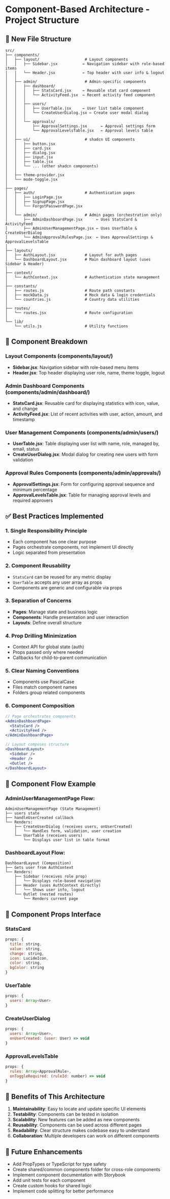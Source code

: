 # Component-Based Architecture - Project Structure

## 📁 New File Structure

```
src/
├── components/
│   ├── layout/                    # Layout components
│   │   ├── Sidebar.jsx           ← Navigation sidebar with role-based items
│   │   └── Header.jsx            ← Top header with user info & logout
│   │
│   ├── admin/                     # Admin-specific components
│   │   ├── dashboard/
│   │   │   ├── StatsCard.jsx     ← Reusable stat card component
│   │   │   └── ActivityFeed.jsx  ← Recent activity feed component
│   │   │
│   │   ├── users/
│   │   │   ├── UserTable.jsx     ← User list table component
│   │   │   └── CreateUserDialog.jsx ← Create user modal dialog
│   │   │
│   │   └── approvals/
│   │       ├── ApprovalSettings.jsx      ← Approval settings form
│   │       └── ApprovalLevelsTable.jsx   ← Approval levels table
│   │
│   ├── ui/                        # shadcn UI components
│   │   ├── button.jsx
│   │   ├── card.jsx
│   │   ├── dialog.jsx
│   │   ├── input.jsx
│   │   ├── table.jsx
│   │   └── ... (other shadcn components)
│   │
│   ├── theme-provider.jsx
│   └── mode-toggle.jsx
│
├── pages/
│   ├── auth/                      # Authentication pages
│   │   ├── LoginPage.jsx
│   │   ├── SignupPage.jsx
│   │   └── ForgotPasswordPage.jsx
│   │
│   └── admin/                     # Admin pages (orchestration only)
│       ├── AdminDashboardPage.jsx      ← Uses StatsCard & ActivityFeed
│       ├── AdminUserManagementPage.jsx ← Uses UserTable & CreateUserDialog
│       └── AdminApprovalRulesPage.jsx  ← Uses ApprovalSettings & ApprovalLevelsTable
│
├── layouts/
│   ├── AuthLayout.jsx             # Layout for auth pages
│   └── DashboardLayout.jsx        # Main dashboard layout (uses Sidebar & Header)
│
├── context/
│   └── AuthContext.jsx            # Authentication state management
│
├── constants/
│   ├── routes.js                  # Route path constants
│   ├── mockData.js                # Mock data & login credentials
│   └── countries.js               # Country data utilities
│
├── routes/
│   └── routes.jsx                 # Route configuration
│
└── lib/
    └── utils.js                   # Utility functions
```

## 🎯 Component Breakdown

### Layout Components (components/layout/)
- **Sidebar.jsx**: Navigation sidebar with role-based menu items
- **Header.jsx**: Top header displaying user role, name, theme toggle, logout

### Admin Dashboard Components (components/admin/dashboard/)
- **StatsCard.jsx**: Reusable card for displaying statistics with icon, value, and change
- **ActivityFeed.jsx**: List of recent activities with user, action, amount, and timestamp

### User Management Components (components/admin/users/)
- **UserTable.jsx**: Table displaying user list with name, role, managed by, email, status
- **CreateUserDialog.jsx**: Modal dialog for creating new users with form validation

### Approval Rules Components (components/admin/approvals/)
- **ApprovalSettings.jsx**: Form for configuring approval sequence and minimum percentage
- **ApprovalLevelsTable.jsx**: Table for managing approval levels and required approvers

## ✅ Best Practices Implemented

### 1. **Single Responsibility Principle**
- Each component has one clear purpose
- Pages orchestrate components, not implement UI directly
- Logic separated from presentation

### 2. **Component Reusability**
- `StatsCard` can be reused for any metric display
- `UserTable` accepts any user array as props
- Components are generic and configurable via props

### 3. **Separation of Concerns**
- **Pages**: Manage state and business logic
- **Components**: Handle presentation and user interaction
- **Layouts**: Define overall structure

### 4. **Prop Drilling Minimization**
- Context API for global state (auth)
- Props passed only where needed
- Callbacks for child-to-parent communication

### 5. **Clear Naming Conventions**
- Components use PascalCase
- Files match component names
- Folders group related components

### 6. **Component Composition**
```jsx
// Page orchestrates components
<AdminDashboardPage>
  <StatsCard />
  <ActivityFeed />
</AdminDashboardPage>

// Layout composes structure
<DashboardLayout>
  <Sidebar />
  <Header />
  <Outlet />
</DashboardLayout>
```

## 🔄 Component Flow Example

### AdminUserManagementPage Flow:
```
AdminUserManagementPage (State Management)
├── users state
├── handleUserCreated callback
└── Renders:
    ├── CreateUserDialog (receives users, onUserCreated)
    │   └── Handles form, validation, user creation
    └── UserTable (receives users)
        └── Displays user list in table format
```

### DashboardLayout Flow:
```
DashboardLayout (Composition)
├── Gets user from AuthContext
└── Renders:
    ├── Sidebar (receives role prop)
    │   └── Displays role-based navigation
    ├── Header (uses AuthContext directly)
    │   └── Shows user info, logout
    └── Outlet (nested routes)
        └── Renders current page
```

## 📝 Component Props Interface

### StatsCard
```javascript
props: {
  title: string,
  value: string,
  change: string,
  icon: LucideIcon,
  color: string,
  bgColor: string
}
```

### UserTable
```javascript
props: {
  users: Array<User>
}
```

### CreateUserDialog
```javascript
props: {
  users: Array<User>,
  onUserCreated: (user: User) => void
}
```

### ApprovalLevelsTable
```javascript
props: {
  rules: Array<ApprovalRule>,
  onToggleRequired: (ruleId: number) => void
}
```

## 🎨 Benefits of This Architecture

1. **Maintainability**: Easy to locate and update specific UI elements
2. **Testability**: Components can be tested in isolation
3. **Scalability**: New features can be added as new components
4. **Reusability**: Components can be used across different pages
5. **Readability**: Clear structure makes codebase easy to understand
6. **Collaboration**: Multiple developers can work on different components

## 🚀 Future Enhancements

- Add PropTypes or TypeScript for type safety
- Create shared/common components folder for cross-role components
- Implement component documentation with Storybook
- Add unit tests for each component
- Create custom hooks for shared logic
- Implement code splitting for better performance
